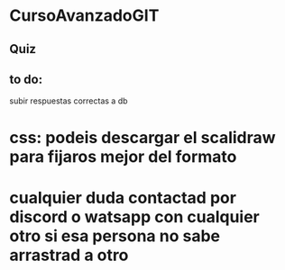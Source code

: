 # CursoAvanzadoGIT

## Quiz

## to do:

subir respuestas correctas a db 

# css: podeis descargar el scalidraw para fijaros mejor del formato

# cualquier duda contactad por discord o watsapp con cualquier otro si esa persona no sabe arrastrad a otro
